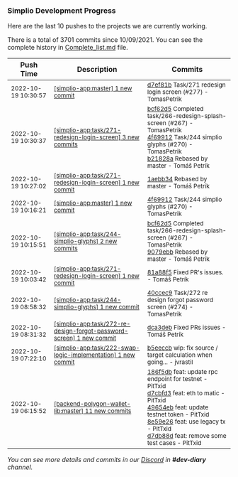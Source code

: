 
### Simplio Development Progress

Here are the last 10 pushes to the projects we are currently working.

There is a total of 3701 commits since 10/09/2021. You can see the complete history in
 [Complete_list.md](Complete_list.md) file.

| Push Time | Description | Commits |
| --- | --- | --- |
| <sub>2022-10-19 10:30:57</sub> | <sub>[[simplio-app:master] 1 new commit](https://github.com/SimplioOfficial/simplio-app/commit/d7ef81b4f71bfc3cdf55708a906bf510c95a7e1c)</sub> | <sub>[d7ef81b](https://github.com/SimplioOfficial/simplio-app/commit/d7ef81b4f71bfc3cdf55708a906bf510c95a7e1c) Task/271 redesign login screen (#277) - TomasPetrik</sub> |
| <sub>2022-10-19 10:30:37</sub> | <sub>[[simplio-app:task/271\-redesign\-login\-screen] 3 new commits](https://github.com/SimplioOfficial/simplio-app/compare/1aebb34a5eba...b21828a29fa2)</sub> | <sub>[bcf62d5](https://github.com/SimplioOfficial/simplio-app/commit/bcf62d5d89101dc3f7b1e1175c3fd94006313045) Completed task/266-redesign-splash-screen (#267) - TomasPetrik<br>[4f69912](https://github.com/SimplioOfficial/simplio-app/commit/4f699126507f05b92a6e7246f0f6221bc60140f2) Task/244 simplio glyphs (#270) - TomasPetrik<br>[b21828a](https://github.com/SimplioOfficial/simplio-app/commit/b21828a29fa224cf355582563981a4f08aa94b0c) Rebased by master - Tomáš Petrík</sub> |
| <sub>2022-10-19 10:27:02</sub> | <sub>[[simplio-app:task/271\-redesign\-login\-screen] 1 new commit](https://github.com/SimplioOfficial/simplio-app/commit/1aebb34a5eba520610b6f1a22003a768df9d5288)</sub> | <sub>[1aebb34](https://github.com/SimplioOfficial/simplio-app/commit/1aebb34a5eba520610b6f1a22003a768df9d5288) Rebased by master - Tomáš Petrík</sub> |
| <sub>2022-10-19 10:16:21</sub> | <sub>[[simplio-app:master] 1 new commit](https://github.com/SimplioOfficial/simplio-app/commit/4f699126507f05b92a6e7246f0f6221bc60140f2)</sub> | <sub>[4f69912](https://github.com/SimplioOfficial/simplio-app/commit/4f699126507f05b92a6e7246f0f6221bc60140f2) Task/244 simplio glyphs (#270) - TomasPetrik</sub> |
| <sub>2022-10-19 10:15:51</sub> | <sub>[[simplio-app:task/244\-simplio\-glyphs] 2 new commits](https://github.com/SimplioOfficial/simplio-app/compare/40ccec987fc5...9079ebb600db)</sub> | <sub>[bcf62d5](https://github.com/SimplioOfficial/simplio-app/commit/bcf62d5d89101dc3f7b1e1175c3fd94006313045) Completed task/266-redesign-splash-screen (#267) - TomasPetrik<br>[9079ebb](https://github.com/SimplioOfficial/simplio-app/commit/9079ebb600db3c5852e09442cdd7b8c4064924aa) Rebased by master - Tomáš Petrík</sub> |
| <sub>2022-10-19 10:03:42</sub> | <sub>[[simplio-app:task/271\-redesign\-login\-screen] 1 new commit](https://github.com/SimplioOfficial/simplio-app/commit/81a88f5c0611bbe8bad321e5a9c0ff3d263223db)</sub> | <sub>[81a88f5](https://github.com/SimplioOfficial/simplio-app/commit/81a88f5c0611bbe8bad321e5a9c0ff3d263223db) Fixed PR's issues. - Tomáš Petrík</sub> |
| <sub>2022-10-19 08:58:32</sub> | <sub>[[simplio-app:task/244\-simplio\-glyphs] 1 new commit](https://github.com/SimplioOfficial/simplio-app/commit/40ccec987fc53a9deab36e5b87e2ff196fad2cd9)</sub> | <sub>[40ccec9](https://github.com/SimplioOfficial/simplio-app/commit/40ccec987fc53a9deab36e5b87e2ff196fad2cd9) Task/272 re design forgot password screen (#274) - TomasPetrik</sub> |
| <sub>2022-10-19 08:31:32</sub> | <sub>[[simplio-app:task/272\-re\-design\-forgot\-password\-screen] 1 new commit](https://github.com/SimplioOfficial/simplio-app/commit/dca3deb0ea183157b452bda34cffb8c7477c66ea)</sub> | <sub>[dca3deb](https://github.com/SimplioOfficial/simplio-app/commit/dca3deb0ea183157b452bda34cffb8c7477c66ea) Fixed PRs issues - Tomáš Petrík</sub> |
| <sub>2022-10-19 07:22:10</sub> | <sub>[[simplio-app:task/222\-swap\-logic\-implementation] 1 new commit](https://github.com/SimplioOfficial/simplio-app/commit/b5eeccbb513a6b698fdf99070be721118ba87c70)</sub> | <sub>[b5eeccb](https://github.com/SimplioOfficial/simplio-app/commit/b5eeccbb513a6b698fdf99070be721118ba87c70) wip: fix source / target calculation when going... - jvrastil</sub> |
| <sub>2022-10-19 06:15:52</sub> | <sub>[[backend-polygon-wallet-lib:master] 11 new commits](https://github.com/SimplioOfficial/backend-polygon-wallet-lib/compare/a6566f2bf3dd...aa36440bf015)</sub> | <sub>[186f5db](https://github.com/SimplioOfficial/backend-polygon-wallet-lib/commit/186f5dbcfb109f1c5dbb4baafc7a25b4c8bb41ae) feat: update rpc endpoint for testnet - PitTxid<br>[d7cbfd3](https://github.com/SimplioOfficial/backend-polygon-wallet-lib/commit/d7cbfd3068fc8a7f36b89370076c5a87cb351b3a) feat: eth to matic - PitTxid<br>[49654eb](https://github.com/SimplioOfficial/backend-polygon-wallet-lib/commit/49654ebb96c169b9b1bd637f41231418ee5733e1) feat: update testnet token - PitTxid<br>[8e59e26](https://github.com/SimplioOfficial/backend-polygon-wallet-lib/commit/8e59e2624624320868137f2a4f0b43ed347bf60d) feat: use legacy tx - PitTxid<br>[d7db88d](https://github.com/SimplioOfficial/backend-polygon-wallet-lib/commit/d7db88d79bd03cb4de9c59dad03815bf83d44c37) feat: remove some test cases - PitTxid</sub> |

_You can see more details and commits in our [Discord](https://discord.gg/aKhjuwZmdP) in **#dev-diary** channel._
